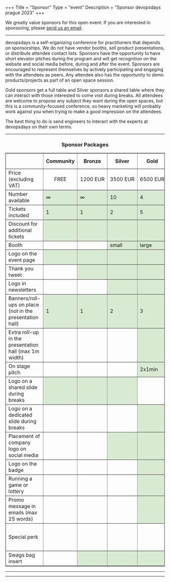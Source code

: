 +++
Title = "Sponsor"
Type = "event"
Description = "Sponsor devopsdays prague 2023"
+++

We greatly value sponsors for this open event.  If you are interested in sponsoring, please <a href="mailto:sponsors@devopsdays.cz?subject=Interested%20in%20Sponsoring%20DevOpsDays%20Prague%202023">send us an email</a>.

<hr>

devopsdays is a self-organizing conference for practitioners that depends on sponsorships. We do not have vendor booths, sell product presentations, or distribute attendee contact lists. Sponsors have the opportunity to have short elevator pitches during the program and will get recognition on the website and social media before, during and after the event. Sponsors are encouraged to represent themselves by actively participating and engaging with the attendees as peers. Any attendee also has the opportunity to demo products/projects as part of an open space session.
<p>
Gold sponsors get a full table and Silver sponsors a shared table where they can interact with those interested to come visit during breaks. All attendees are welcome to propose any subject they want during the open spaces, but this is a community-focused conference, so heavy marketing will probably work against you when trying to make a good impression on the attendees.
<p>
The best thing to do is send engineers to interact with the experts at devopsdays on their own terms.
<p>

<hr>

<!--
<br>
<br>
<table border=1 cellspacing=1>
  <tr>
    <th><i>Sponsor FAQ</i></th>
    <th><center><b>Answers to questions frequently asked by sponsors&nbsp;&nbsp;&nbsp;&nbsp;&nbsp;&nbsp;&nbsp;&nbsp;&nbsp;&nbsp;&nbsp;&nbsp;&nbsp;&nbsp;&nbsp;&nbsp;&nbsp;&nbsp;&nbsp;&nbsp;&nbsp;&nbsp;&nbsp;&nbsp;&nbsp;&nbsp;&nbsp;&nbsp;&nbsp;&nbsp;&nbsp;&nbsp;&nbsp;&nbsp;&nbsp;&nbsp;&nbsp;&nbsp;&nbsp;&nbsp;&nbsp;&nbsp;&nbsp;&nbsp;&nbsp;&nbsp;&nbsp;&nbsp;&nbsp;</center></b></th>
    <th></th>
  </tr>
<tr><td>What dates/times can we set up and tear down?</td><td></td></tr>
<tr><td>How do we ship to the venue?</td><td></td></tr>
<tr><td>How do we ship from the venue?</td><td></td></tr>
<tr><td>Whom should we send?</td><td></td></tr>
<tr><td>What should we expect regarding electricity? (how much, any fees, etc)</td><td></td></tr>
<tr><td>What should we expect regarding WiFi? (how much, any fees, etc)</td><td></td></tr>
<tr><td>How do we order additional A/V equipment?</td><td></td></tr>
<tr><td>Additional important details</td><td></td></tr>
</table>
</div>

-->

<center><h3>Sponsor Packages</h3></center>

<div align="center">
<table border=1 cellspacing=1 cellpadding=10>
  <tr>
    <th></th>
    <th><center>Community</center></th>
    <th><center>Bronze</center></th>
    <th><center>Silver</center></th>
    <th><center>Gold</center></th>
    <th><center>Lanyard</center></th>
    <th><center>T-Shirt</center></th>
    <th><center>Lunch</center></th>
    <th><center>Social event</center></th>
  </tr>
  <tr>
    <td>Price (excluding VAT)</td>
    <td><center>FREE</center></td>
    <td><center>1200&nbsp;EUR</center></td>
    <td><center>3500&nbsp;EUR</center></td>
    <td><center>6500&nbsp;EUR</center></td>
    <td><center>4000&nbsp;EUR</center></td>
    <td><center>6000&nbsp;EUR</center></td>
    <td><center>6000&nbsp;EUR</center></td>
    <td><center>10000&nbsp;EUR</center></td>
  </tr>
  <tr>
    <td>Number available</td>
    <td bgcolor="#d9ead3">∞</td>
    <td bgcolor="#d9ead3">∞</td>
    <td bgcolor="#d9ead3">10</td>
    <td bgcolor="#d9ead3">4</td>
    <td bgcolor="#d9ead3">1</td>
    <td bgcolor="#d9ead3">1</td>
    <td bgcolor="#d9ead3">2</td>
    <td bgcolor="#d9ead3">1</td>
  </tr>
  <tr>
    <td>Tickets included</td>
    <td bgcolor="#d9ead3">1</td>
    <td bgcolor="#d9ead3">1</td>
    <td bgcolor="#d9ead3">2</td>
    <td bgcolor="#d9ead3">5</td>
    <td bgcolor="#d9ead3">4</td>
    <td bgcolor="#d9ead3">4</td>
    <td bgcolor="#d9ead3">4</td>
    <td bgcolor="#d9ead3">4</td>
  </tr>
  <tr>
    <td>Discount for additional tickets</td>
    <td bgcolor="#d9ead3">&nbsp;</td>
    <td bgcolor="#d9ead3">&nbsp;</td>
    <td bgcolor="#d9ead3">&nbsp;</td>
    <td bgcolor="#d9ead3">&nbsp;</td>
    <td bgcolor="#d9ead3">&nbsp;</td>
    <td bgcolor="#d9ead3">&nbsp;</td>
    <td bgcolor="#d9ead3">&nbsp;</td>
    <td bgcolor="#d9ead3">&nbsp;</td>
  </tr>
  <tr>
    <td>Booth</td>
    <td>&nbsp;</td>
    <td>&nbsp;</td>
    <td bgcolor="#d9ead3">small</td>
    <td bgcolor="#d9ead3">large</td>
    <td>&nbsp;</td>
    <td>&nbsp;</td>
    <td bgcolor="#d9ead3">medium</td>
    <td bgcolor="#d9ead3">large</td>
  </tr>
  <tr>
    <td>Logo on the event page</td>
    <td bgcolor="#d9ead3">&nbsp;</td>
    <td bgcolor="#d9ead3">&nbsp;</td>
    <td bgcolor="#d9ead3">&nbsp;</td>
    <td bgcolor="#d9ead3">&nbsp;</td>
    <td bgcolor="#d9ead3">&nbsp;</td>
    <td bgcolor="#d9ead3">&nbsp;</td>
    <td bgcolor="#d9ead3">&nbsp;</td>
    <td bgcolor="#d9ead3">&nbsp;</td>
  </tr>
  <tr>
    <td>Thank you tweet</td>
    <td>&nbsp;</td>
    <td bgcolor="#d9ead3">&nbsp;</td>
    <td bgcolor="#d9ead3">&nbsp;</td>
    <td bgcolor="#d9ead3">&nbsp;</td>
    <td bgcolor="#d9ead3">&nbsp;</td>
    <td bgcolor="#d9ead3">&nbsp;</td>
    <td bgcolor="#d9ead3">&nbsp;</td>
    <td bgcolor="#d9ead3">&nbsp;</td>
  </tr>
  <tr>
    <td>Logo in newsletters</td>
    <td>&nbsp;</td>
    <td>&nbsp;</td>
    <td bgcolor="#d9ead3">&nbsp;</td>
    <td bgcolor="#d9ead3">&nbsp;</td>
    <td bgcolor="#d9ead3">&nbsp;</td>
    <td bgcolor="#d9ead3">&nbsp;</td>
    <td bgcolor="#d9ead3">&nbsp;</td>
    <td bgcolor="#d9ead3">&nbsp;</td>
  </tr>
  <tr>
    <td>Banners/roll-ups on place (not in the presentation hall)</td>
    <td bgcolor="#d9ead3">1</td>
    <td bgcolor="#d9ead3">1</td>
    <td bgcolor="#d9ead3">2</td>
    <td bgcolor="#d9ead3">3</td>
    <td bgcolor="#d9ead3">2</td>
    <td bgcolor="#d9ead3">2</td>
    <td bgcolor="#d9ead3">2</td>
    <td bgcolor="#d9ead3">3</td>
  </tr>
  <tr>
    <td>Extra roll-up in the presentation hall (max 1m width)</td>
    <td>&nbsp;</td>
    <td>&nbsp;</td>
    <td>&nbsp;</td>
    <td bgcolor="#d9ead3">&nbsp;</td>
    <td>&nbsp;</td>
    <td bgcolor="#d9ead3">&nbsp;</td>
    <td bgcolor="#d9ead3">&nbsp;</td>
    <td bgcolor="#d9ead3">&nbsp;</td>
  </tr>
  <tr>
    <td>On stage pitch</td>
    <td>&nbsp;</td>
    <td>&nbsp;</td>
    <td>&nbsp;</td>
    <td bgcolor="#d9ead3">2x1min</td>
    <td bgcolor="#d9ead3">1x1min</td>
    <td bgcolor="#d9ead3">1x1min</td>
    <td bgcolor="#d9ead3">1x1min</td>
    <td bgcolor="#d9ead3">2x1min</td>
  </tr>
  <tr>
    <td>Logo on a shared slide during breaks</td>
    <td bgcolor="#d9ead3">&nbsp;</td>
    <td bgcolor="#d9ead3">&nbsp;</td>
    <td bgcolor="#d9ead3">&nbsp;</td>
    <td>&nbsp;</td>
    <td>&nbsp;</td>
    <td>&nbsp;</td>
    <td>&nbsp;</td>
    <td>&nbsp;</td>
  </tr>
  <tr>
    <td>Logo on a dedicated slide during breaks</td>
    <td>&nbsp;</td>
    <td>&nbsp;</td>
    <td>&nbsp;</td>
    <td bgcolor="#d9ead3">&nbsp;</td>
    <td bgcolor="#d9ead3">&nbsp;</td>
    <td bgcolor="#d9ead3">&nbsp;</td>
    <td bgcolor="#d9ead3">&nbsp;</td>
    <td bgcolor="#d9ead3">&nbsp;</td>
  </tr>
  <tr>
    <td>Placement of company logo on social media</td>
    <td>&nbsp;</td>
    <td>&nbsp;</td>
    <td bgcolor="#d9ead3">&nbsp;</td>
    <td bgcolor="#d9ead3">&nbsp;</td>
    <td>&nbsp;</td>
    <td bgcolor="#d9ead3">&nbsp;</td>
    <td bgcolor="#d9ead3">&nbsp;</td>
    <td bgcolor="#d9ead3">&nbsp;</td>
  </tr>
  <tr>
    <td>Logo on the badge</td>
    <td>&nbsp;</td>
    <td>&nbsp;</td>
    <td>&nbsp;</td>
    <td bgcolor="#d9ead3">&nbsp;</td>
    <td bgcolor="#d9ead3">&nbsp;</td>
    <td>&nbsp;</td>
    <td>&nbsp;</td>
    <td bgcolor="#d9ead3">&nbsp;</td>
  </tr>
  <tr>
    <td>Running a game or lottery</td>
    <td>&nbsp;</td>
    <td>&nbsp;</td>
    <td>&nbsp;</td>
    <td bgcolor="#d9ead3">&nbsp;</td>
    <td>&nbsp;</td>
    <td>&nbsp;</td>
    <td>&nbsp;</td>
    <td>&nbsp;</td>
  </tr>
  <tr>
    <td>Promo message in emails (max 25 words)</td>
    <td>&nbsp;</td>
    <td>&nbsp;</td>
    <td>&nbsp;</td>
    <td bgcolor="#d9ead3">&nbsp;</td>
    <td>&nbsp;</td>
    <td>&nbsp;</td>
    <td>&nbsp;</td>
    <td bgcolor="#d9ead3">&nbsp;</td>
  </tr>
  <tr>
    <td>Special perk</td>
    <td>&nbsp;</td>
    <td>&nbsp;</td>
    <td>&nbsp;</td>
    <td>&nbsp;</td>
    <td bgcolor="#d9ead3">Logo on Lanyard</td>
    <td bgcolor="#d9ead3">Logo on T-Shirt</td>
    <td bgcolor="#d9ead3">Promotion during lunch</td>
    <td bgcolor="#d9ead3">Promotion during social event</td>
  </tr>
  <tr>
    <td>Swags bag insert</td>
    <td>&nbsp;</td>
    <td bgcolor="#d9ead3">&nbsp;</td>
    <td bgcolor="#d9ead3">&nbsp;</td>
    <td bgcolor="#d9ead3">&nbsp;</td>
    <td bgcolor="#d9ead3">&nbsp;</td>
    <td bgcolor="#d9ead3">&nbsp;</td>
    <td bgcolor="#d9ead3">&nbsp;</td>
    <td bgcolor="#d9ead3">&nbsp;</td>
  </tr>
</table>
</div>
<hr/>

<hr/>
